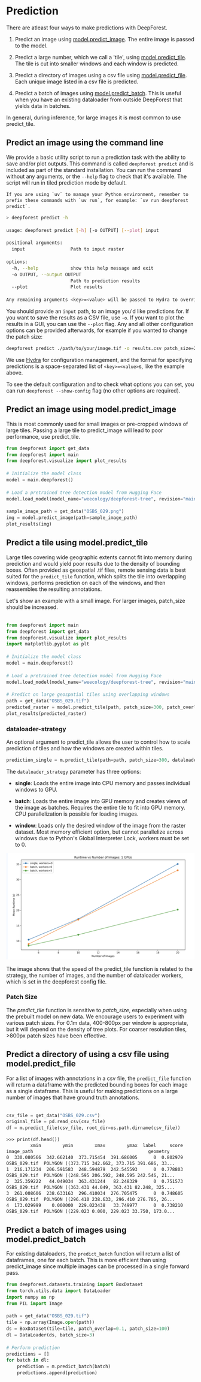 # Prediction

There are atleast four ways to make predictions with DeepForest.

1. Predict an image using [model.predict_image](https://deepforest.readthedocs.io/en/latest/source/deepforest.html#deepforest.main.deepforest.predict_image). The entire image is passed to the model.

2. Predict a large number, which we call a 'tile', using [model.predict_tile](https://deepforest.readthedocs.io/en/latest/source/deepforest.html#deepforest.main.deepforest.predict_tile). The tile is cut into smaller windows and each window is predicted.

3. Predict a directory of images using a csv file using [model.predict_file](https://deepforest.readthedocs.io/en/latest/source/deepforest.html#deepforest.main.deepforest.predict_file). Each unique image listed in a csv file is predicted.

4. Predict a batch of images using [model.predict_batch](https://deepforest.readthedocs.io/en/latest/source/deepforest.html#deepforest.main.deepforest.predict_batch). This is useful when you have an existing dataloader from outside DeepForest that yields data in batches.

In general, during inference, for large images it is most common to use predict_tile.

## Predict an image using the command line

We provide a basic utility script to run a prediction task with the ability to save and/or plot outputs. This command is called `deepforest predict` and is included as part of the standard installation. You can run the command without any arguments, or the `--help` flag to check that it's available. The script will run in tiled prediction mode by default.

```{note}
If you are using `uv` to manage your Python environment, remember to prefix these commands with `uv run`, for example: `uv run deepforest predict`.
```

```bash
> deepforest predict -h

usage: deepforest predict [-h] [-o OUTPUT] [--plot] input

positional arguments:
  input                 Path to input raster

options:
  -h, --help            show this help message and exit
  -o OUTPUT, --output OUTPUT
                        Path to prediction results
  --plot                Plot results

Any remaining arguments <key>=<value> will be passed to Hydra to override the current config.
```

You should provide an `input` path, to an image you'd like predictions for. If you want to save the results as a CSV file, use `-o`. If you want to plot the results in a GUI, you can use the `--plot` flag. Any and all other configuration options can be provided afterwards, for example if you wanted to change the patch size:

```bash
deepforest predict ./path/to/your/image.tif -o results.csv patch_size=250 patch_overlap=0.1
```

We use [Hydra](https://hydra.cc/docs/intro/) for configuration management, and the format for specifying predictions is a space-separated list of `<key>=<value>`s, like the example above.

To see the default configuration and to check what options you can set, you can run `deepforest --show-config` flag (no other options are required).

## Predict an image using model.predict_image

This is most commonly used for small images or pre-cropped windows of large tiles. Passing a large tile to predict_image will lead to poor performance, use predict_tile.

```python
from deepforest import get_data
from deepforest import main
from deepforest.visualize import plot_results

# Initialize the model class
model = main.deepforest()

# Load a pretrained tree detection model from Hugging Face
model.load_model(model_name="weecology/deepforest-tree", revision="main")

sample_image_path = get_data("OSBS_029.png")
img = model.predict_image(path=sample_image_path)
plot_results(img)
```

## Predict a tile using model.predict_tile

Large tiles covering wide geographic extents cannot fit into memory during prediction and would yield poor results due to the density of bounding boxes. Often provided as geospatial .tif files, remote sensing data is best suited for the `predict_tile` function, which splits the tile into overlapping windows, performs prediction on each of the windows, and then reassembles the resulting annotations.

Let's show an example with a small image. For larger images, patch_size should be increased.

```python

from deepforest import main
from deepforest import get_data
from deepforest.visualize import plot_results
import matplotlib.pyplot as plt

# Initialize the model class
model = main.deepforest()

# Load a pretrained tree detection model from Hugging Face
model.load_model(model_name="weecology/deepforest-tree", revision="main")

# Predict on large geospatial tiles using overlapping windows
path = get_data("OSBS_029.tif")
predicted_raster = model.predict_tile(path, patch_size=300, patch_overlap=0.25)
plot_results(predicted_raster)
```

### dataloader-strategy

An optional argument to predict_tile allows the user to control how to scale prediction of tiles and how the windows are created within tiles.

```python
prediction_single = m.predict_tile(path=path, patch_size=300, dataloader_strategy="single")
```

The `dataloader_strategy` parameter has three options:

- **single**: Loads the entire image into CPU memory and passes individual windows to GPU.

- **batch**: Loads the entire image into GPU memory and creates views of the image as batches. Requires the entire tile to fit into GPU memory. CPU parallelization is possible for loading images.

- **window**: Loads only the desired window of the image from the raster dataset. Most memory efficient option, but cannot parallelize across windows due to Python's Global Interpreter Lock, workers must be set to 0.

![](../../www/dataloader-strategy.png)

The image shows that the speed of the predict_tile function is related to the strategy, the number of images, and the number of dataloader workers, which is set in the deepforest config file.

### Patch Size

The _predict_tile_ function is sensitive to _patch_size_, especially when using the prebuilt model on new data.
We encourage users to experiment with various patch sizes. For 0.1m data, 400-800px per window is appropriate, but it will depend on the density of tree plots. For coarser resolution tiles, >800px patch sizes have been effective.

## Predict a directory of using a csv file using model.predict_file

For a list of images with annotations in a csv file, the `predict_file` function will return a dataframe with the predicted bounding boxes for each image as a single dataframe. This is useful for making predictions on a large number of images that have ground truth annotations.

```python

csv_file = get_data("OSBS_029.csv")
original_file = pd.read_csv(csv_file)
df = m.predict_file(csv_file, root_dir=os.path.dirname(csv_file))
```

```
>>> print(df.head())
         xmin        ymin        xmax        ymax  label     score    image_path                                           geometry
0  330.080566  342.662140  373.715454  391.686005      0  0.802979  OSBS_029.tif  POLYGON ((373.715 342.662, 373.715 391.686, 33...
1  216.171234  206.591583  248.594879  242.545593      0  0.778803  OSBS_029.tif  POLYGON ((248.595 206.592, 248.595 242.546, 21...
2  325.359222   44.049034  363.431244   82.248329      0  0.751573  OSBS_029.tif  POLYGON ((363.431 44.049, 363.431 82.248, 325....
3  261.008606  238.633163  296.410034  276.705475      0  0.748605  OSBS_029.tif  POLYGON ((296.410 238.633, 296.410 276.705, 26...
4  173.029999    0.000000  229.023438   33.749977      0  0.738210  OSBS_029.tif  POLYGON ((229.023 0.000, 229.023 33.750, 173.0...
```

## Predict a batch of images using model.predict_batch

For existing dataloaders, the `predict_batch` function will return a list of dataframes, one for each batch. This is more efficient than using predict_image since multiple images can be processed in a single forward pass.

```python
from deepforest.datasets.training import BoxDataset
from torch.utils.data import DataLoader
import numpy as np
from PIL import Image

path = get_data("OSBS_029.tif")
tile = np.array(Image.open(path))
ds = BoxDataset(tile=tile, patch_overlap=0.1, patch_size=100)
dl = DataLoader(ds, batch_size=3)

# Perform prediction
predictions = []
for batch in dl:
    prediction = m.predict_batch(batch)
    predictions.append(prediction)
```
